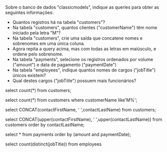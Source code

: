 Sobre o banco de dados "classicmodels", indique as queries para obter as seguintes informações:

- Quantos registros há na tabela "customers"?
- Na tabela "customers", quantos clientes ("customerName") têm nome iniciado pela letra "M"?
- Na tabela "customers", crie uma saída que concatene nomes e sobrenomes em uma única coluna.
- Agora repita a query acima, mas com todas as letras em maiúsculo, e ordene pelo sobrenome.
- Na tabela "payments", selecione os registros ordenados por volume ("amount") e data de pagamento ("paymentDate")
- Na tabela "employees", indique quantos nomes de cargos ("jobTitle") únicos existem? 
- Qual destes cargos ("jobTitle") possuem mais funcionários?

select count(*) from customers;

select count(*) from customers where customerName like'M%';

select CONCAT(contactFirstName, ' ',contactLastName) from customers;

select CONCAT(upper(contactFirstName), ' ',upper(contactLastName)) from customers order by contactLastName;

select * from payments order by (amount and paymentDate);

select count(distinct(jobTitle)) from employees